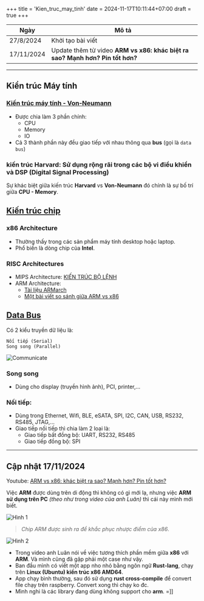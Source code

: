+++
title = 'Kien_truc_may_tinh'
date = 2024-11-17T10:11:44+07:00
draft = true
+++

Ngày		|		Mô tả			|
----------------|---------------------------------------|
27/8/2024	| Khởi tạo bài viết			|
17/11/2024	| Update thêm từ video **ARM vs x86: khác biệt ra sao? Mạnh hơn? Pin tốt hơn?** |

-------------------------------------------------------------------------
## Kiển trúc Máy tính

### [Kiến trúc máy tính - Von-Neumann](https://www.digikey.com/en/maker/blogs/2024/von-neumann-architecture)
- Được chia làm 3 phần chính:
	- CPU
	- Memory
	- IO
- Cả 3 thành phần này đều giao tiếp với nhau thông qua **bus** (gọi là `data bus`)

### kiến trúc Harvard: Sử dụng rộng rãi trong các bộ vi điều khiển và DSP (Digital Signal Processing)
Sự khác biệt giữa kiến trúc **Harvard** vs **Von-Neumann** đó chính là sự bố trí giữa **CPU - Memory**.

## [Kiến trúc chip](https://inc42.com/glossary/chip-architecture/)

### x86 Architecture
- Thường thấy trong các sản phẩm máy tính desktop hoặc laptop.
- Phổ biến là dòng chip của **Intel**.

### RISC Architectures
- MIPS Architecture: [KIẾN TRÚC BỘ LỆNH](https://www.cit.ctu.edu.vn/~dtnghi/cod/ch3.pdf)
- ARM Architecture:
	- [Tài liệu ARMarch](https://www.csie.ntu.edu.tw/~cyy/courses/assembly/12fall/lectures/handouts/lec08_ARMarch.pdf)
	- [Một bài viết so sánh giữa ARM vs x86](https://www.candtsolution.com/news_events-detail/what-is-the-difference-between-arm-and-x86/)

## [Data Bus](https://www.digikey.com/en/maker/tutorials/2023/what-is-serial-communication-and-how-does-it-compare-to-parallel#:~:text=What's%20the%20Difference%20Between%20Serial,data%20that%20can%20be%20transferred)
Có 2 kiểu truyền dữ liệu là:
```
Nối tiếp (Serial)
Song song (Parallel)
```

![Communicate](/image/IoT/Kien_truc_may_tinh/Communicate.jpg)

### Song song
- Dùng cho display (truyền hình ảnh), PCI, printer,...

### Nối tiếp:
- Dùng trong Ethernet, Wifi, BLE, eSATA, SPI, I2C, CAN, USB, RS232, RS485, JTAG,...
- Giao tiếp nối tiếp thì chia làm 2 loại là:
	- Giao tiếp bất đồng bộ: UART, RS232, RS485
	- Giao tiếp đồng bộ: SPI

---------------------------------------------------------------------------------------
## Cập nhật 17/11/2024

Youtube: [ARM vs x86: khác biệt ra sao? Mạnh hơn? Pin tốt hơn?](https://www.youtube.com/watch?v=9zurhPRRXRM)

Việc **ARM** được dùng trên di động thì không có gì mới lạ, nhưng việc **ARM sử dụng trên PC** *(theo như trong video của anh Luân)* thì cái này mình mới biết.

![Hình 1](/image/IoT/Kien_truc_may_tinh/Hinh_1.png)

> *Chip ARM được sinh ra để khắc phục nhược điểm của x86*.

![Hình 2](/image/IoT/Kien_truc_may_tinh/Hinh_2.png)

- Trong video anh Luân nói về việc tương thích phần mềm giữa **x86** với **ARM**. Và mình cũng đã gặp phải một case như vậy.
- Ban đầu mình có viết một app nho nhỏ bằng ngôn ngữ **Rust-lang**, chạy trên **Linux (Ubuntu) kiến trúc x86 AMD64**.
- App chạy bình thường, sau đó sử dụng **rust cross-compile** để convert file chạy trên raspberry. Convert xong thì chạy ko đc. 
- Mình nghi là các library đang dùng không support cho **arm**. =]]







